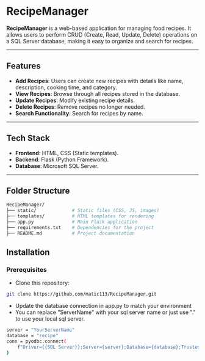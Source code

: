 # RecipeManager  

**RecipeManager** is a web-based application for managing food recipes. It allows users to perform CRUD (Create, Read, Update, Delete) operations on a SQL Server database, making it easy to organize and search for recipes.

---

## Features  
- **Add Recipes**: Users can create new recipes with details like name, description, cooking time, and category.  
- **View Recipes**: Browse through all recipes stored in the database.  
- **Update Recipes**: Modify existing recipe details.  
- **Delete Recipes**: Remove recipes no longer needed.  
- **Search Functionality**: Search for recipes by name.  

---

## Tech Stack  
- **Frontend**: HTML, CSS (Static templates).  
- **Backend**: Flask (Python Framework).  
- **Database**: Microsoft SQL Server.  

---

## Folder Structure
```bash
RecipeManager/
├── static/             # Static files (CSS, JS, images)
├── templates/          # HTML templates for rendering
├── app.py              # Main Flask application
├── requirements.txt    # Dependencies for the project
├── README.md           # Project documentation
```

## Installation  

### Prerequisites 

   - Clone this repository:  
   ```bash
   git clone https://github.com/matic113/RecipeManager.git
   ```
  - Update the database connection in app.py to match your environment
  - You can replace "ServerName" with your sql server name or just use "." to use your local sql server.
```bash
server = "YourServerName"
database = "recipe"
conn = pyodbc.connect(
    f"Driver={{SQL Server}};Server={server};Database={database};Trusted_Connection=yes;"
)
```
